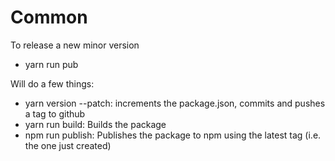 # Common

To release a new minor version

- yarn run pub

Will do a few things:

- yarn version --patch: increments the package.json, commits and pushes a tag to github
- yarn run build: Builds the package
- npm run publish: Publishes the package to npm using the latest tag (i.e. the one just created)

